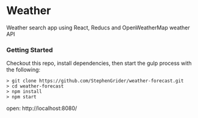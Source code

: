 # Weather

Weather search app using React, Reducs and OpenWeatherMap weather API

### Getting Started

Checkout this repo, install dependencies, then start the gulp process with the following:

```
> git clone https://github.com/StephenGrider/weather-forecast.git
> cd weather-forecast
> npm install
> npm start
```

open: http://localhost:8080/

